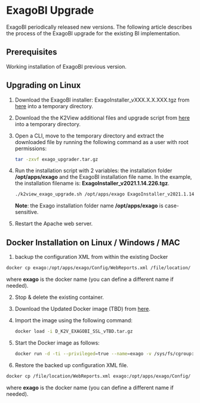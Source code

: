 # ExagoBI Upgrade

ExagoBI periodically released new versions. The following article describes the process of the ExagoBI upgrade for the existing BI implementation.

## Prerequisites
Working installation of ExagoBI previous version.

## Upgrading on Linux

1. Download the ExagoBI installer: ExagoInstaller_vXXX.X.X.XXX.tgz from [here](https://download.k2view.com/index.php/s/IUh31pFMPA1yJY8) into a temporary directory.

2. Download the the K2View additional files and upgrade script from [here](https://download.k2view.com/index.php/s/vESr1KlaEAewNuu) into a temporary directory.

3. Open a CLI, move to the temporary directory and extract the downloaded file by running the following command as a user with root permissions:

   ~~~bash
   tar -zxvf exago_upgrader.tar.gz
   ~~~

4. Run the installation script with 2 variables: the installation folder **/opt/apps/exago** and the ExagoBI installation file name. 
   In the example, the installation filename is: **ExagoInstaller_v2021.1.14.226.tgz**.

   ~~~bash
   ./k2view_exago_upgrade.sh /opt/apps/exago ExagoInstaller_v2021.1.14.226.tgz
   ~~~

   **Note**: the Exago installation folder name **/opt/apps/exago** is case-sensitive.

5. Restart the Apache web server.

## Docker Installation on Linux / Windows / MAC

1. backup the configuration XML from within the existing Docker

~~~bash
docker cp exago:/opt/apps/exago/Config/WebReports.xml /file/location/
~~~

where **exago** is the docker name (you can define a different name if needed).

2. Stop & delete the existing container.

3. Download the Updated Docker image (TBD) from [here](https://TBD).

4. Import the image using the following command:

   ~~~bash
   docker load -i D_K2V_EXAGOBI_SSL_vTBD.tar.gz
   ~~~

5. Start the Docker image as follows:
   ~~~bash
   docker run -d -ti --privileged=true --name=exago -v /sys/fs/cgroup:/sys/fs/cgroup:ro -p 80:80 k2view/nossl-exagobi:2021.1.14
   ~~~

6. Restore the backed up configuration XML file.

~~~bash
docker cp /file/location/WebReports.xml exago:/opt/apps/exago/Config/
~~~

where **exago** is the docker name (you can define a different name if needed). 
